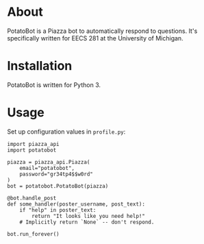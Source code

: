 # About

PotatoBot is a Piazza bot to automatically respond to questions. It's
specifically written for EECS 281 at the University of Michigan.

# Installation

PotatoBot is written for Python 3.

# Usage

Set up configuration values in `profile.py`:

```
import piazza_api
import potatobot

piazza = piazza_api.Piazza(
    email="potatobot",
    password="gr34tp4$$w0rd"
)
bot = potatobot.PotatoBot(piazza)

@bot.handle_post
def some_handler(poster_username, post_text):
    if "help" in poster_text:
        return "It looks like you need help!"
    # Implicitly return `None` -- don't respond.

bot.run_forever()
```
